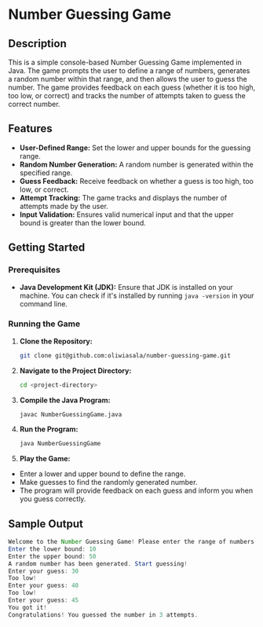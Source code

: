 # Number Guessing Game

## Description

This is a simple console-based Number Guessing Game implemented in Java. The game prompts the user to define a range of numbers, generates a random number within that range, and then allows the user to guess the number. The game provides feedback on each guess (whether it is too high, too low, or correct) and tracks the number of attempts taken to guess the correct number.

## Features

- **User-Defined Range:** Set the lower and upper bounds for the guessing range.
- **Random Number Generation:** A random number is generated within the specified range.
- **Guess Feedback:** Receive feedback on whether a guess is too high, too low, or correct.
- **Attempt Tracking:** The game tracks and displays the number of attempts made by the user.
- **Input Validation:** Ensures valid numerical input and that the upper bound is greater than the lower bound.

## Getting Started

### Prerequisites

- **Java Development Kit (JDK):** Ensure that JDK is installed on your machine. You can check if it's installed by running `java -version` in your command line.

### Running the Game

1. **Clone the Repository:**
   ```bash
   git clone git@github.com:oliwiasala/number-guessing-game.git
   
2. **Navigate to the Project Directory:**
   ```bash
   cd <project-directory>
   
3. **Compile the Java Program:**
   ```bash
   javac NumberGuessingGame.java

4. **Run the Program:**
   ```bash
   java NumberGuessingGame

5. **Play the Game:**
- Enter a lower and upper bound to define the range.
- Make guesses to find the randomly generated number.
- The program will provide feedback on each guess and inform you when you guess correctly.

## Sample Output
```java
Welcome to the Number Guessing Game! Please enter the range of numbers within which to guess.
Enter the lower bound: 10
Enter the upper bound: 50
A random number has been generated. Start guessing!
Enter your guess: 30
Too low!
Enter your guess: 40
Too low!
Enter your guess: 45
You got it!
Congratulations! You guessed the number in 3 attempts.
```
